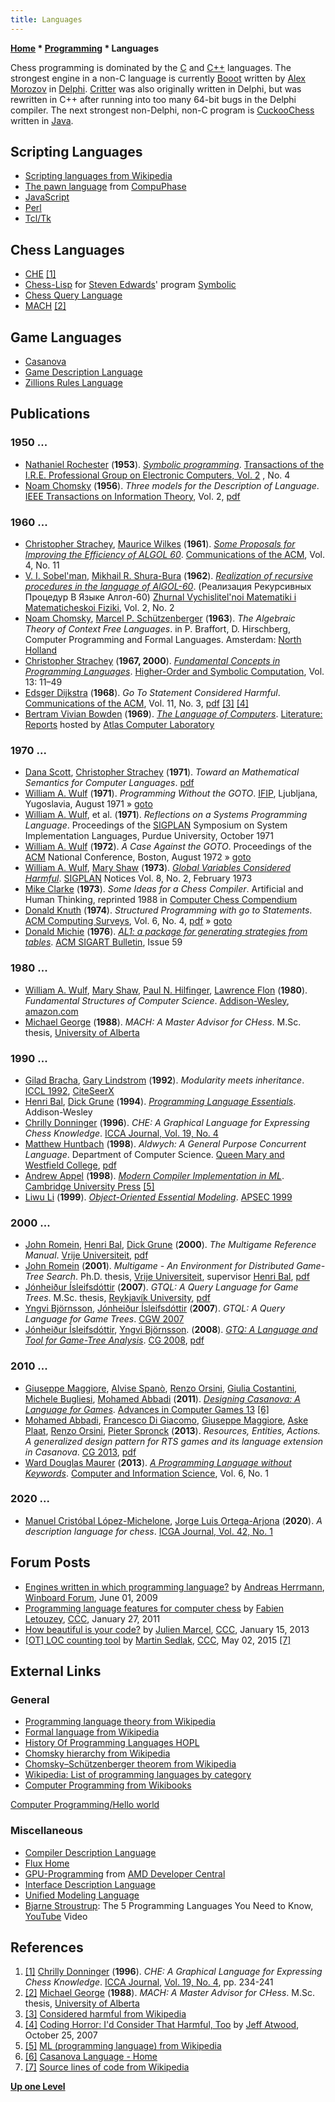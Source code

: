 ```yaml
---
title: Languages
---
```

**[Home](Home "Home") \* [Programming](Programming "Programming") \* Languages**


Chess programming is dominated by the [C](C "C") and [C++](Cpp "Cpp") languages. The strongest engine in a non-C language is currently [Booot](Booot "Booot") written by [Alex Morozov](Alex_Morozov "Alex Morozov") in [Delphi](Delphi "Delphi"). [Critter](Critter "Critter") was also originally written in Delphi, but was rewritten in C++ after running into too many 64-bit bugs in the Delphi compiler. The next strongest non-Delphi, non-C program is [CuckooChess](CuckooChess "CuckooChess") written in [Java](Java "Java").



## Scripting Languages


* [Scripting languages from Wikipedia](https://en.wikipedia.org/wiki/Category:Scripting_languages)
* [The pawn language](http://www.compuphase.com/pawn/pawn.htm) from [CompuPhase](http://www.compuphase.com/index_en.htm)
* [JavaScript](JavaScript "JavaScript")
* [Perl](index.php?title=Perl&action=edit&redlink=1 "Perl (page does not exist)")
* [Tcl/Tk](index.php?title=Tcl-Tk&action=edit&redlink=1 "Tcl-Tk (page does not exist)")


## Chess Languages


* [CHE](index.php?title=CHE&action=edit&redlink=1 "CHE (page does not exist)") <a id="cite-note-1" href="#cite-ref-1">[1]</a>
* [Chess-Lisp](index.php?title=Chess-Lisp&action=edit&redlink=1 "Chess-Lisp (page does not exist)") for [Steven Edwards](Steven_Edwards "Steven Edwards")' program [Symbolic](Symbolic "Symbolic")
* [Chess Query Language](Chess_Query_Language "Chess Query Language")
* [MACH](index.php?title=MACH&action=edit&redlink=1 "MACH (page does not exist)") <a id="cite-note-2" href="#cite-ref-2">[2]</a>


## Game Languages


* [Casanova](index.php?title=Giuseppe_Maggiore&action=edit&redlink=1 "Giuseppe Maggiore (page does not exist)")
* [Game Description Language](General_Game_Playing#GDL "General Game Playing")
* [Zillions Rules Language](Zillions_of_Games#ZRF "Zillions of Games")


## Publications


### 1950 ...


* [Nathaniel Rochester](Nathaniel_Rochester "Nathaniel Rochester") (**1953**). *[Symbolic programming](https://www.semanticscholar.org/paper/Symbolic-programming-Rochester/e0d294f73e2446142d249c4ed177566617dd8b86)*. [Transactions of the I.R.E. Professional Group on Electronic Computers, Vol. 2](https://dblp.uni-trier.de/db/journals/tc/tc2.html) , No. 4
* [Noam Chomsky](Mathematician#Chomsky "Mathematician") (**1956**). *Three models for the Description of Language*. [IEEE Transactions on Information Theory](IEEE#TIT "IEEE"), Vol. 2, [pdf](http://www.chomsky.info/articles/195609--.pdf)


### 1960 ...


* [Christopher Strachey](Christopher_Strachey "Christopher Strachey"), [Maurice Wilkes](Mathematician#MVWilkes "Mathematician") (**1961**). *[Some Proposals for Improving the Efficiency of ALGOL 60](http://dl.acm.org/citation.cfm?id=366813.366816)*. [Communications of the ACM](ACM#Communications "ACM"), Vol. 4, No. 11
* [V. I. Sobel'man](http://www.mathnet.ru/php/person.phtml?option_lang=eng&personid=63222), [Mikhail R. Shura-Bura](Mikhail_R._Shura-Bura "Mikhail R. Shura-Bura") (**1962**). *[Realization of recursive procedures in the language of AlGOL-60](http://www.mathnet.ru/php/archive.phtml?wshow=paper&jrnid=zvmmf&paperid=7886&option_lang=eng)*. (Реализация Рекурсивных Процедур В Языке Алгол-60) [Zhurnal Vychislitel'noi Matematiki i Matematicheskoi Fiziki](http://www.mathnet.ru/php/archive.phtml?jrnid=zvmmf&option_lang=eng&wshow=statlist), Vol. 2, No. 2
* [Noam Chomsky](Mathematician#Chomsky "Mathematician"), [Marcel P. Schützenberger](Mathematician#Schuetzenberger "Mathematician") (**1963**). *The Algebraic Theory of Context Free Languages*. in P. Braffort, D. Hirschberg, Computer Programming and Formal Languages. Amsterdam: [North Holland](https://en.wikipedia.org/wiki/Elsevier)
* [Christopher Strachey](Christopher_Strachey "Christopher Strachey") (**1967, 2000**). *[Fundamental Concepts in Programming Languages](https://en.wikipedia.org/wiki/Fundamental_Concepts_in_Programming_Languages)*. [Higher-Order and Symbolic Computation](https://en.wikipedia.org/wiki/Higher-Order_and_Symbolic_Computation), Vol. 13: 11–49
* [Edsger Dijkstra](Mathematician#EWDijkstra "Mathematician") (**1968**). *Go To Statement Considered Harmful*. [Communications of the ACM](ACM#Communications "ACM"), Vol. 11, No. 3, [pdf](http://www.cs.utexas.edu/users/EWD/ewd02xx/EWD215.PDF) <a id="cite-note-3" href="#cite-ref-3">[3]</a> <a id="cite-note-4" href="#cite-ref-4">[4]</a>
* [Bertram Vivian Bowden](https://en.wikipedia.org/wiki/B._V._Bowden,_Baron_Bowden) (**1969**). *[The Language of Computers](http://www.chilton-computing.org.uk/acl/literature/reports/p014.htm)*. [Literature: Reports](http://www.chilton-computing.org.uk/acl/literature/reports/overview.htm) hosted by [Atlas Computer Laboratory](Atlas_Computer_Laboratory "Atlas Computer Laboratory")


### 1970 ...


* [Dana Scott](Mathematician#DScott "Mathematician"), [Christopher Strachey](Christopher_Strachey "Christopher Strachey") (**1971**). *Toward an Mathematical Semantics for Computer Languages*. [pdf](http://ecee.colorado.edu/ecen5533/fall11/reading/PRG06.pdf)
* [William A. Wulf](Mathematician#WiWulf "Mathematician") (**1971**). *Programming Without the GOTO*. [IFIP](IFIP "IFIP"), Ljubljana, Yugoslavia, August 1971 » [goto](C#Goto "C")
* [William A. Wulf](Mathematician#WiWulf "Mathematician"), et al. (**1971**). *Reflections on a Systems Programming Language*. Proceedings of the [SIGPLAN](ACM#SIG "ACM") Symposium on System Implementation Languages, Purdue University, October 1971
* [William A. Wulf](Mathematician#WiWulf "Mathematician") (**1972**). *A Case Against the GOTO*. Proceedings of the [ACM](ACM "ACM") National Conference, Boston, August 1972 » [goto](C#Goto "C")
* [William A. Wulf](Mathematician#WiWulf "Mathematician"), [Mary Shaw](Mathematician#MShaw "Mathematician") (**1973**). *[Global Variables Considered Harmful](http://c2.com/cgi/wiki?GlobalVariablesConsideredHarmful)*. [SIGPLAN](ACM#SIG "ACM") Notices Vol. 8, No. 2, February 1973
* [Mike Clarke](Mike_Clarke "Mike Clarke") (**1973**). *Some Ideas for a Chess Compiler*. Artificial and Human Thinking, reprinted 1988 in [Computer Chess Compendium](Computer_Chess_Compendium "Computer Chess Compendium")
* [Donald Knuth](Donald_Knuth "Donald Knuth") (**1974**). *Structured Programming with go to Statements*. [ACM Computing Surveys](ACM#Surveys "ACM"), Vol. 6, No. 4, [pdf](http://cs.sjsu.edu/~mak/CS185C/KnuthStructuredProgrammingGoTo.pdf) » [goto](C#Goto "C")
* [Donald Michie](Donald_Michie "Donald Michie") (**1976**). *[AL1: a package for generating strategies from tables](http://portal.acm.org/citation.cfm?id=1045272)*. [ACM SIGART Bulletin](ACM#SIG "ACM"), Issue 59


### 1980 ...


* [William A. Wulf](Mathematician#WiWulf "Mathematician"), [Mary Shaw](Mathematician#MShaw "Mathematician"), [Paul N. Hilfinger](Mathematician#PNHilfinger "Mathematician"), [Lawrence Flon](Mathematician#LFlon "Mathematician") (**1980**). *Fundamental Structures of Computer Science*. [Addison-Wesley](https://en.wikipedia.org/wiki/Addison-Wesley), [amazon.com](http://www.amazon.com/Fundamental-Structures-Computer-Science-William/dp/0201087251)
* [Michael George](index.php?title=Michael_George&action=edit&redlink=1 "Michael George (page does not exist)") (**1988**). *MACH: A Master Advisor for CHess*. M.Sc. thesis, [University of Alberta](University_of_Alberta "University of Alberta")


### 1990 ...


* [Gilad Bracha](Mathematician#GBracha "Mathematician"), [Gary Lindstrom](Gary_Lindstrom "Gary Lindstrom") (**1992**). *Modularity meets inheritance*. [ICCL 1992](http://dblp.uni-trier.de/db/conf/iccl/iccl1992.html#BrachaL92), [CiteSeerX](http://citeseerx.ist.psu.edu/viewdoc/summary?doi=10.1.1.34.8782)
* [Henri Bal](Henri_Bal "Henri Bal"), [Dick Grune](Mathematician#DGrune "Mathematician") (**1994**). *[Programming Language Essentials](http://www.cs.vu.nl/%7Edick/PLE.html)*. Addison-Wesley
* [Chrilly Donninger](Chrilly_Donninger "Chrilly Donninger") (**1996**). *CHE: A Graphical Language for Expressing Chess Knowledge*. [ICCA Journal, Vol. 19, No. 4](ICGA_Journal#19_4 "ICGA Journal")
* [Matthew Huntbach](index.php?title=Matthew_Huntbach&action=edit&redlink=1 "Matthew Huntbach (page does not exist)") (**1998**). *Aldwych: A General Purpose Concurrent Language*. Department of Computer Science. [Queen Mary and Westfield College](Queen_Mary,_University_of_London "Queen Mary, University of London"), [pdf](http://www.eecs.qmul.ac.uk/~mmh/aldwych/papers/Aldwych_description.pdf)
* [Andrew Appel](index.php?title=Andrew_Appel&action=edit&redlink=1 "Andrew Appel (page does not exist)") (**1998**). *[Modern Compiler Implementation in ML](https://www.cs.princeton.edu/~appel/modern/ml/)*. [Cambridge University Press](https://en.wikipedia.org/wiki/Cambridge_University_Press) <a id="cite-note-5" href="#cite-ref-5">[5]</a>
* [Liwu Li](Liwu_Li "Liwu Li") (**1999**). *[Object-Oriented Essential Modeling](http://ieeexplore.ieee.org/document/809628/)*. [APSEC 1999](http://dblp.org/db/conf/apsec/apsec1999.html)


### 2000 ...


* [John Romein](John_Romein "John Romein"), [Henri Bal](Henri_Bal "Henri Bal"), [Dick Grune](Mathematician#DGrune "Mathematician") (**2000**). *The Multigame Reference Manual*. [Vrije Universiteit](https://en.wikipedia.org/wiki/Vrije_Universiteit), [pdf](http://citeseerx.ist.psu.edu/viewdoc/download;jsessionid=B2397A260C8166B1B31EC4779585EA5F?doi=10.1.1.32.1664&rep=rep1&type=pdf)
* [John Romein](John_Romein "John Romein") (**2001**). *Multigame - An Environment for Distributed Game-Tree Search*. Ph.D. thesis, [Vrije Universiteit](https://en.wikipedia.org/wiki/Vrije_Universiteit), supervisor [Henri Bal](Henri_Bal "Henri Bal"), [pdf](http://dare.ubvu.vu.nl/bitstream/1871/11305/1/5429.pdf)
* [Jónheiður Ísleifsdóttir](J%C3%B3nhei%C3%B0ur_%C3%8Dsleifsd%C3%B3ttir "Jónheiður Ísleifsdóttir") (**2007**). *GTQL: A Query Language for Game Trees*. M.Sc. thesis, [Reykjavík University](https://en.wikipedia.org/wiki/Reykjav%C3%ADk_University), [pdf](http://www.ru.is/lisalib/getfile.aspx?itemid=9655)
* [Yngvi Björnsson](Yngvi_Bj%C3%B6rnsson "Yngvi Björnsson"), [Jónheiður Ísleifsdóttir](J%C3%B3nhei%C3%B0ur_%C3%8Dsleifsd%C3%B3ttir "Jónheiður Ísleifsdóttir") (**2007**). *GTQL: A Query Language for Game Trees*. [CGW 2007](CGW_2007 "CGW 2007")
* [Jónheiður Ísleifsdóttir](J%C3%B3nhei%C3%B0ur_%C3%8Dsleifsd%C3%B3ttir "Jónheiður Ísleifsdóttir"), [Yngvi Björnsson](Yngvi_Bj%C3%B6rnsson "Yngvi Björnsson"). (**2008**). *[GTQ: A Language and Tool for Game-Tree Analysis](http://link.springer.com/chapter/10.1007/978-3-540-87608-3_20)*. [CG 2008](CG_2008 "CG 2008"), [pdf](http://www.ru.is/faculty/yngvi/pdf/IsleifsdottirB08.pdf)


### 2010 ...


* [Giuseppe Maggiore](index.php?title=Giuseppe_Maggiore&action=edit&redlink=1 "Giuseppe Maggiore (page does not exist)"), [Alvise Spanò](index.php?title=Alvise_Span%C3%B2&action=edit&redlink=1 "Alvise Spanò (page does not exist)"), [Renzo Orsini](index.php?title=Renzo_Orsini&action=edit&redlink=1 "Renzo Orsini (page does not exist)"), [Giulia Costantini](index.php?title=Giulia_Costantini&action=edit&redlink=1 "Giulia Costantini (page does not exist)"), [Michele Bugliesi](index.php?title=Michele_Bugliesi&action=edit&redlink=1 "Michele Bugliesi (page does not exist)"), [Mohamed Abbadi](Mohamed_Abbadi "Mohamed Abbadi") (**2011**). *[Designing Casanova: A Language for Games](http://link.springer.com/chapter/10.1007%2F978-3-642-31866-5_27)*. [Advances in Computer Games 13](Advances_in_Computer_Games_13 "Advances in Computer Games 13") <a id="cite-note-6" href="#cite-ref-6">[6]</a>
* [Mohamed Abbadi](Mohamed_Abbadi "Mohamed Abbadi"), [Francesco Di Giacomo](index.php?title=Francesco_Di_Giacomo&action=edit&redlink=1 "Francesco Di Giacomo (page does not exist)"), [Giuseppe Maggiore](index.php?title=Giuseppe_Maggiore&action=edit&redlink=1 "Giuseppe Maggiore (page does not exist)"), [Aske Plaat](Aske_Plaat "Aske Plaat"), [Renzo Orsini](index.php?title=Renzo_Orsini&action=edit&redlink=1 "Renzo Orsini (page does not exist)"), [Pieter Spronck](Pieter_Spronck "Pieter Spronck") (**2013**). *Resources, Entities, Actions. A generalized design pattern for RTS games and its language extension in Casanova*. [CG 2013](CG_2013 "CG 2013"), [pdf](http://askeplaat.files.wordpress.com/2013/01/main.pdf)
* [Ward Douglas Maurer](Ward_Douglas_Maurer "Ward Douglas Maurer") (**2013**). *[A Programming Language without Keywords](http://www.ccsenet.org/journal/index.php/cis/article/view/23904)*. [Computer and Information Science](http://www.ccsenet.org/journal/index.php/cis), Vol. 6, No. 1


### 2020 ...


* [Manuel Cristóbal López-Michelone](Manuel_Crist%C3%B3bal_L%C3%B3pez-Michelone "Manuel Cristóbal López-Michelone"), [Jorge Luis Ortega-Arjona](Jorge_Luis_Ortega-Arjona "Jorge Luis Ortega-Arjona") (**2020**). *A description language for chess*. [ICGA Journal, Vol. 42, No. 1](ICGA_Journal#42_1 "ICGA Journal")


## Forum Posts


* [Engines written in which programming language?](http://www.open-aurec.com/wbforum/viewtopic.php?f=4&t=50192&p=190067) by [Andreas Herrmann](Andreas_Herrmann "Andreas Herrmann"), [Winboard Forum](Computer_Chess_Forums "Computer Chess Forums"), June 01, 2009
* [Programming language features for computer chess](http://talkchess.com/forum/viewtopic.php?start=0&t=37825) by [Fabien Letouzey](Fabien_Letouzey "Fabien Letouzey"), [CCC](CCC "CCC"), January 27, 2011
* [How beautiful is your code?](http://www.talkchess.com/forum/viewtopic.php?t=46885) by [Julien Marcel](Julien_Marcel "Julien Marcel"), [CCC](CCC "CCC"), January 15, 2013
* [[OT] LOC counting tool](http://www.talkchess.com/forum/viewtopic.php?t=56201) by [Martin Sedlak](Martin_Sedlak "Martin Sedlak"), [CCC](CCC "CCC"), May 02, 2015 <a id="cite-note-7" href="#cite-ref-7">[7]</a>


## External Links


### General


* [Programming language theory from Wikipedia](https://en.wikipedia.org/wiki/Programming_language_theory)
* [Formal language from Wikipedia](https://en.wikipedia.org/wiki/Formal_language)
* [History Of Programming Languages HOPL](https://hopl.info/)
* [Chomsky hierarchy from Wikipedia](https://en.wikipedia.org/wiki/Chomsky_hierarchy)
* [Chomsky–Schützenberger theorem from Wikipedia](https://en.wikipedia.org/wiki/Chomsky%E2%80%93Sch%C3%BCtzenberger_theorem)
* [Wikipedia: List of programming languages by category](https://en.wikipedia.org/wiki/List_of_programming_languages_by_category)
* [Computer Programming from Wikibooks](http://en.wikibooks.org/wiki/Computer_Programming)


 [Computer Programming/Hello world](http://en.wikibooks.org/wiki/Computer_Programming/Hello_world)
### Miscellaneous


* [Compiler Description Language](https://en.wikipedia.org/wiki/Compiler_Description_Language)
* [Flux Home](http://www.fluxagent.org/)
* [GPU-Programming](http://developer.amd.com/documentation/articles/pages/GetExtraordinaryPerformanceByExploitingtheGPU.aspx) from [AMD Developer Central](http://developer.amd.com/pages/default.aspx)
* [Interface Description Language](https://en.wikipedia.org/wiki/Interface_description_language)
* [Unified Modeling Language](https://en.wikipedia.org/wiki/Unified_Modeling_Language)
* [Bjarne Stroustrup](Mathematician#Stroustrup "Mathematician"): The 5 Programming Languages You Need to Know, [YouTube](https://en.wikipedia.org/wiki/YouTube) Video


 
## References


1. <a id="cite-ref-1" href="#cite-note-1">[1]</a> [Chrilly Donninger](Chrilly_Donninger "Chrilly Donninger") (**1996**). *CHE: A Graphical Language for Expressing Chess Knowledge*. [ICCA Journal](ICGA_Journal "ICGA Journal"), [Vol. 19, No. 4](http://people.csail.mit.edu/heinz/iccaj_db/node20.html), pp. 234-241
2. <a id="cite-ref-2" href="#cite-note-2">[2]</a> [Michael George](index.php?title=Michael_George&action=edit&redlink=1 "Michael George (page does not exist)") (**1988**). *MACH: A Master Advisor for CHess*. M.Sc. thesis, [University of Alberta](University_of_Alberta "University of Alberta")
3. <a id="cite-ref-3" href="#cite-note-3">[3]</a> [Considered harmful from Wikipedia](https://en.wikipedia.org/wiki/Considered_harmful)
4. <a id="cite-ref-4" href="#cite-note-4">[4]</a> [Coding Horror: I'd Consider That Harmful, Too](http://www.codinghorror.com/blog/2007/10/id-consider-that-harmful-too.html) by [Jeff Atwood](https://en.wikipedia.org/wiki/Jeff_Atwood), October 25, 2007
5. <a id="cite-ref-5" href="#cite-note-5">[5]</a> [ML (programming language) from Wikipedia](https://en.wikipedia.org/wiki/ML_(programming_language))
6. <a id="cite-ref-6" href="#cite-note-6">[6]</a> [Casanova Language - Home](http://casanova.codeplex.com/)
7. <a id="cite-ref-7" href="#cite-note-7">[7]</a> [Source lines of code from Wikipedia](https://en.wikipedia.org/wiki/Source_lines_of_code)

**[Up one Level](Programming "Programming")**







 
